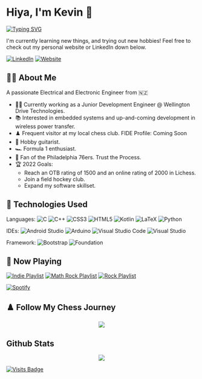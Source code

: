 
# Hiya, I'm Kevin :wave:

[![Typing SVG](https://readme-typing-svg.herokuapp.com?font=comforter&color=%232F8E8F&lines=Welcome+to+my+profile!;Junior+Development+Engineer)](https://git.io/typing-svg)

I'm currently learning new things, and trying out new hobbies! Feel free to check out my personal website or LinkedIn down below.

[![LinkedIn](https://img.shields.io/badge/linkedin-%230077B5.svg?&style=for-the-badge&logo=linkedin&logoColor=white)](https://www.linkedin.com/in/kevintangnzl)
[![Website](https://img.shields.io/badge/website-%232F8E8F.svg?style=for-the-badge)](https://www.kevtang.me/)

## :technologist: About Me

A passionate Electrical and Electronic Engineer from :new_zealand:

- :man_technologist: Currently working as a Junior Development Engineer @ Wellington Drive Technologies.
- :books: Interested in embedded systems and up-and-coming development in wireless power transfer.
- :chess_pawn: Frequent visitor at my local chess club. FIDE Profile: Coming Soon
- :guitar: Hobby guitarist.
- :racing_car: Formula 1 enthusiast.
- :basketball: Fan of the Philadelphia 76ers. Trust the Process.
- :trophy: 2022 Goals:
    - Reach an OTB rating of 1500 and an online rating of 2000 in Lichess.
    - Join a field hockey club.
    - Expand my software skillset.

## :toolbox: Technologies Used

Languages: 
![C](https://img.shields.io/badge/c-%2300599C.svg?style=for-the-badge&logo=c&logoColor=white)
![C++](https://img.shields.io/badge/c++-%2300599C.svg?style=for-the-badge&logo=c%2B%2B&logoColor=white)
![CSS3](https://img.shields.io/badge/css3-%231572B6.svg?style=for-the-badge&logo=css3&logoColor=white)
![HTML5](https://img.shields.io/badge/html5-%23E34F26.svg?style=for-the-badge&logo=html5&logoColor=white)
![Kotlin](https://img.shields.io/badge/kotlin-%230095D5.svg?style=for-the-badge&logo=kotlin&logoColor=white)
![LaTeX](https://img.shields.io/badge/latex-%23008080.svg?style=for-the-badge&logo=latex&logoColor=white)
![Python](https://img.shields.io/badge/python-3670A0?style=for-the-badge&logo=python&logoColor=ffdd54)

IDEs:
![Android Studio](https://img.shields.io/badge/Android%20Studio-3DDC84.svg?style=for-the-badge&logo=android-studio&logoColor=white)
![Arduino](https://img.shields.io/badge/-Arduino-00979D?style=for-the-badge&logo=Arduino&logoColor=white)
![Visual Studio Code](https://img.shields.io/badge/Visual%20Studio%20Code-0078d7.svg?style=for-the-badge&logo=visual-studio-code&logoColor=white)
![Visual Studio](https://img.shields.io/badge/Visual%20Studio-5C2D91.svg?style=for-the-badge&logo=visual-studio&logoColor=white)

Framework:
![Bootstrap](https://img.shields.io/badge/bootstrap-%23563D7C.svg?style=for-the-badge&logo=bootstrap&logoColor=white)
![Foundation](https://img.shields.io/badge/foundation-1583CC.svg?style=for-the-badge)

## :musical_note: Now Playing

[![Indie Playlist](https://img.shields.io/badge/Indie-%231DB954.svg?&style=flat-square&logo=spotify&logoColor=white)](https://open.spotify.com/playlist/3laYaqr145YdILBqvYFIUu)
[![Math Rock Playlist](https://img.shields.io/badge/Math%20Rock-%231DB954.svg?&style=flat-square&logo=spotify&logoColor=white)](https://open.spotify.com/playlist/4X4y5Q9jwTAHqrLqCFxQke)
[![Rock Playlist](https://img.shields.io/badge/Rock-%231DB954.svg?&style=flat-square&logo=spotify&logoColor=white)](https://open.spotify.com/playlist/0Y0NwMy3wD0Bxm6wzf1wAK)

[![Spotify](https://kevtango.vercel.app/api/spotify)](https://open.spotify.com/user/1242974390)

## :chess_pawn: Follow My Chess Journey
<p align="center">
    <img src="https://chess-rating-graph.herokuapp.com/static/chess_rating_graph_tokyo.svg" align="center">
</p>

## Github Stats

<p align="center">
    <img src="https://github-readme-stats.vercel.app/api?username=KevTango&count_private=true&show_icons=true&theme=tokyonight" align="center">
</p>

[![Visits Badge](https://badges.pufler.dev/visits/kevtango/kevtango)](https://badges.pufler.dev)
